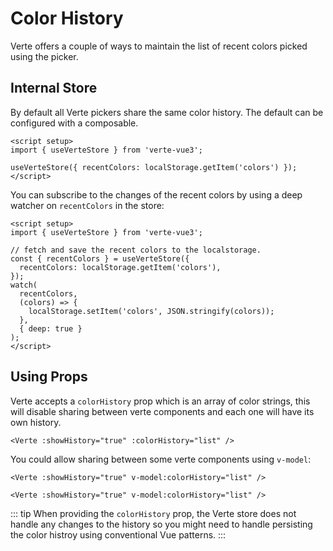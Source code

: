 # Color History

Verte offers a couple of ways to maintain the list of recent colors picked using the picker.

## Internal Store

By default all Verte pickers share the same color history. The default can be configured with a composable.

```vue
<script setup>
import { useVerteStore } from 'verte-vue3';

useVerteStore({ recentColors: localStorage.getItem('colors') });
</script>
```

You can subscribe to the changes of the recent colors by using a deep watcher on `recentColors` in the store:

```vue
<script setup>
import { useVerteStore } from 'verte-vue3';

// fetch and save the recent colors to the localstorage.
const { recentColors } = useVerteStore({
  recentColors: localStorage.getItem('colors'),
});
watch(
  recentColors,
  (colors) => {
    localStorage.setItem('colors', JSON.stringify(colors));
  },
  { deep: true }
);
</script>
```

## Using Props

Verte accepts a `colorHistory` prop which is an array of color strings, this will disable sharing between verte components and each one will have its own history.

```vue
<Verte :showHistory="true" :colorHistory="list" />
```

You could allow sharing between some verte components using `v-model`:

```vue
<Verte :showHistory="true" v-model:colorHistory="list" />

<Verte :showHistory="true" v-model:colorHistory="list" />
```

::: tip
When providing the `colorHistory` prop, the Verte store does not handle any changes to the history so you might need to handle persisting the color histroy using conventional Vue patterns.
:::
